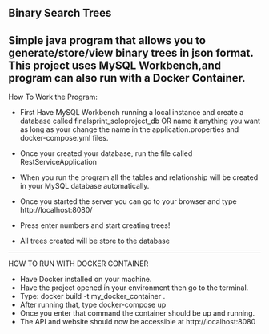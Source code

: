  Binary Search Trees
--------------------------------------------------------------------------------------------------------------------------------
Simple java program that allows you to generate/store/view binary trees in json format. 
This project uses MySQL Workbench,and program can also run with a Docker Container.
--------------------------------------------------------------------------------------------------------------------------------
How To Work the Program:

 - First Have MySQL Workbench running a local instance and create a database called finalsprint_soloproject_db
   OR name it anything you want as long as your change the name in the application.properties and docker-compose.yml files.
   
 - Once your created your database, run the file called RestServiceApplication
 - When you run the program all the tables and relationship will be created in your MySQL database automatically.

 - Once you started the server you can go to your browser and type http://localhost:8080/
 - Press enter numbers and start creating trees!
 - All trees created will be store to the database

--------------------------------------------------------------------------------------------------------------------------------
HOW TO RUN WITH DOCKER CONTAINER

- Have Docker installed on your machine.
- Have the project opened in your environment then go to the terminal.
- Type: docker build -t my_docker_container .
- After running that, type docker-compose up
- Once you enter that command the container should be up and running.
- The API and website should now be accessible at http://localhost:8080

